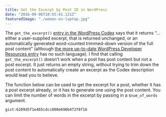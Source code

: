 ```yaml
---
title: Get the Excerpt by Post ID in WordPress
date: "2016-09-06T18:55:41.121Z"
featuredImage: "./woman-on-laptop.jpg"
---
```


The `get_the_excerpt()` [entry in the WordPress Codex](https://codex.wordpress.org/Function_Reference/get_the_excerpt) says that it returns “…either a user-supplied excerpt, that is returned unchanged, or an automatically generated word-counted trimmed-down version of the full post content” (although [the more up-to-date WordPress Developer Resources entry](https://developer.wordpress.org/reference/functions/get_the_excerpt/) has no such language). I find that calling `get_the_excerpt()` doesn’t work when a post has post content but not a post excerpt. It just returns an empty string, without trying to trim down the post content to automatically create an excerpt as the Codex description would lead you to believe.

The function below can be used to get the excerpt for a post, whether it has a post excerpt already, or it has to generate one using the post content. You can limit the number of words in the excerpt by passing in a `$num_of_words` argument.

`gist:6209d5f1e465cdcc800e690b472f8f16`
